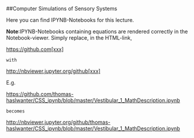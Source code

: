 ##Computer Simulations of Sensory Systems

Here you can find IPYNB-Notebooks for this lecture.

**Note**:IPYNB-Notebooks containing equations are rendered correctly in the Notebook-viewer.
Simply replace, in the HTML-link, 

https://github.com[xxx]

    with

http://nbviewer.jupyter.org/github[xxx]

E.g.

https://github.com/thomas-haslwanter/CSS_ipynb/blob/master/Vestibular_1_MathDescription.ipynb

    becomes

http://nbviewer.jupyter.org/github/thomas-haslwanter/CSS_ipynb/blob/master/Vestibular_1_MathDescription.ipynb

